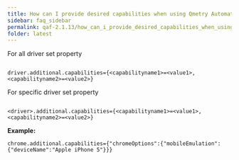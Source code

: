 ```yaml
---
title: How can I provide desired capabilities when using Qmetry Automation Framework?
sidebar: faq_sidebar
permalink: qaf-2.1.13/how_can_i_provide_desired_capabilities_when_using_qas.html
folder: latest
---
```


For all driver set property 

```properties

driver.additional.capabilities={<capabilityname1>=<value1>,<capabilityname2>=<value2>}

```

For specific driver set property 

```properties

<driver>.additional.capabilities={<capabilityname1>=<value1>,<capabilityname2>=<value2>}

```

**Example:**

```properties
chrome.additional.capabilities={"chromeOptions":{"mobileEmulation":{"deviceName":"Apple iPhone 5"}}}
```

